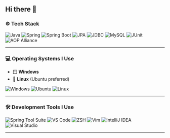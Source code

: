 ## Hi there 👋

<!--
**imsukju/imsukju** is a ✨ _special_ ✨ repository because its `README.md` (this file) appears on your GitHub profile.

Here are some ideas to get you started:

- 🔭 I’m currently working on ...
- 🌱 I’m currently learning ...
- 👯 I’m looking to collaborate on ...
- 🤔 I’m looking for help with ...
- 💬 Ask me about ...
- 📫 How to reach me: ...
- 😄 Pronouns: ...
- ⚡ Fun fact: ...
-->

### ⚙️ Tech Stack
![Java](https://img.shields.io/badge/Java-007396?style=flat&logo=java&logoColor=white)
![Spring](https://img.shields.io/badge/Spring-6DB33F?style=flat&logo=spring&logoColor=white)
![Spring Boot](https://img.shields.io/badge/Spring%20Boot-6DB33F?style=flat&logo=springboot&logoColor=white)
![JPA](https://img.shields.io/badge/JPA-007396?style=flat&logo=java&logoColor=white)
![JDBC](https://img.shields.io/badge/JDBC-4479A1?style=flat&logo=java&logoColor=white)
![MySQL](https://img.shields.io/badge/MySQL-4479A1?style=flat&logo=mysql&logoColor=white)
![JUnit](https://img.shields.io/badge/JUnit-25A162?style=flat&logo=junit5&logoColor=white)
![AOP Alliance](https://img.shields.io/badge/AOP%20Alliance-000000?style=flat)

---

### 💻 Operating Systems I Use
- 🪟 **Windows**  
- 🐧 **Linux** (Ubuntu preferred)  

![Windows](https://img.shields.io/badge/Windows-0078D6?style=flat&logo=windows&logoColor=white)
![Ubuntu](https://img.shields.io/badge/Ubuntu-E95420?style=flat&logo=ubuntu&logoColor=white)
![Linux](https://img.shields.io/badge/Linux-FCC624?style=flat&logo=linux&logoColor=black)



---

### 🛠️ Development Tools I Use
![Spring Tool Suite](https://img.shields.io/badge/Spring%20Tool%20Suite%204-6DB33F?style=flat&logo=spring&logoColor=white)
![VS Code](https://img.shields.io/badge/VS%20Code-007ACC?style=flat&logo=visual-studio-code&logoColor=white)
![ZSH](https://img.shields.io/badge/ZSH-4E9A06?style=flat&logo=gnu-bash&logoColor=white)
![Vim](https://img.shields.io/badge/Vim-019733?style=flat&logo=vim&logoColor=white)
![IntelliJ IDEA](https://img.shields.io/badge/IntelliJ%20IDEA-000000?style=flat&logo=intellij-idea&logoColor=white)
![Visual Studio](https://img.shields.io/badge/Visual%20Studio-5C2D91?style=flat&logo=visual-studio&logoColor=white)

---


